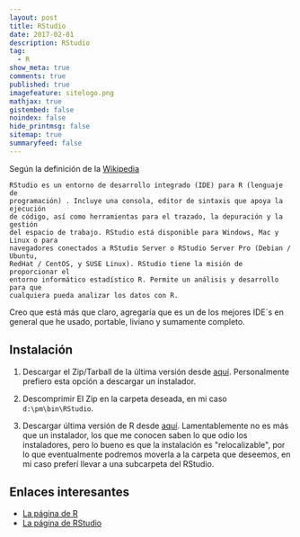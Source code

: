 ```yaml
---
layout: post
title: RStudio
date: 2017-02-01
description: RStudio
tag:
  - R
show_meta: true
comments: true
published: true
imagefeature: sitelogo.png
mathjax: true
gistembed: false
noindex: false
hide_printmsg: false
sitemap: true
summaryfeed: false
---
```


Según la definición de la [Wikipedia](https://es.wikipedia.org/wiki/RStudio)

	RStudio es un entorno de desarrollo integrado (IDE) para R (lenguaje de
	programación) . Incluye una consola, editor de sintaxis que apoya la ejecución
	de código, así como herramientas para el trazado, la depuración y la gestión
	del espacio de trabajo. RStudio está disponible para Windows, Mac y Linux o para
	navegadores conectados a RStudio Server o RStudio Server Pro (Debian / Ubuntu,
	RedHat / CentOS, y SUSE Linux). RStudio tiene la misión de proporcionar el
	entorno informático estadístico R. Permite un análisis y desarrollo para que
	cualquiera pueda analizar los datos con R.

Creo que está más que claro, agregaría que es un de los mejores IDE´s en
general que he usado, portable, liviano y sumamente completo.  

## Instalación

1. Descargar el Zip/Tarball de la última versión desde
   [aquí](https://www.rstudio.com/products/rstudio/download/). Personalmente
   prefiero esta opción a descargar un instalador.

2. Descomprimir El Zip en la carpeta deseada, en mi caso `d:\pm\bin\RStudio`.

3. Descargar última versión de R desde
   [aquí](https://cran.r-project.org/bin/windows/base/). Lamentablemente no es
   más que un instalador, los que me conocen saben lo que odio los
   instaladores, pero lo bueno es que la instalación es "relocalizable", por lo
   que eventualmente podremos moverla a la carpeta que deseemos, en mi caso
   preferí llevar a una subcarpeta del RStudio.


## Enlaces interesantes

* [La página de R](https://cran.r-project.org/bin/windows/base/)
* [La página de RStudio](https://www.rstudio.com/)
